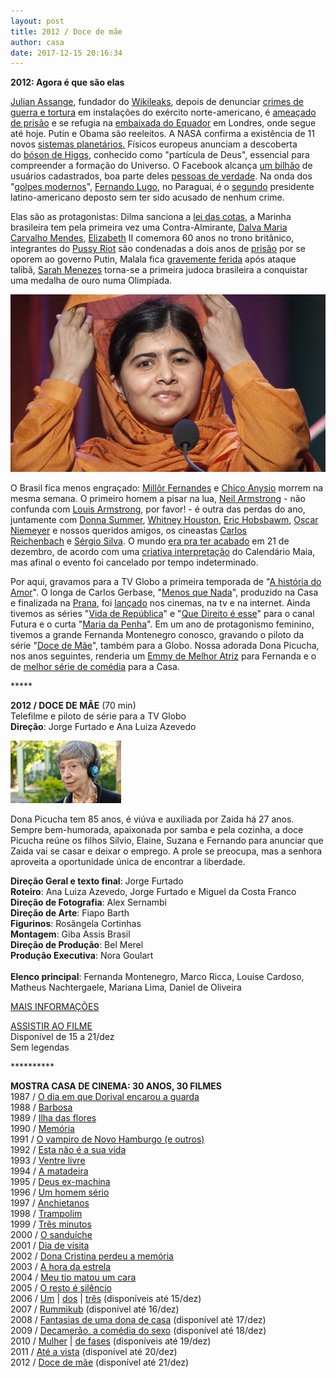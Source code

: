 ```yaml
---
layout: post
title: 2012 / Doce de mãe
author: casa
date: 2017-12-15 20:16:34
---
```

**2012: Agora é que são elas**

[Julian Assange](https://pt.wikipedia.org/wiki/Julian_Assange), fundador do [Wikileaks](https://www.youtube.com/user/TheWikiLeaksChannel), depois de denunciar [crimes de guerra e tortura](https://en.wikipedia.org/wiki/Senate_Intelligence_Committee_report_on_CIA_torture) em instalações do exército norte-americano, é [ameaçado de prisão](https://www.theguardian.com/commentisfree/2012/jul/03/evidence-us-judicial-vendetta-wikileaks-activists-mounts) e se refugia na [embaixada do Equador](https://www.theguardian.com/media/2012/jun/19/julian-assange-wikileaks-asylum-ecuador) em Londres, onde segue até hoje. Putin e Obama são reeleitos. A NASA confirma a existência de 11 novos [sistemas planetários.](https://www.jpl.nasa.gov/news/news.php?release=2012-026) Físicos europeus anunciam a descoberta do [bóson de Higgs](https://www.youtube.com/watch?v=PomrY5i88oo), conhecido como "partícula de Deus", essencial para compreender a formação do Universo. O Facebook alcança [um bilhão](https://www.theguardian.com/technology/2012/oct/04/facebook-hits-billion-users-a-month) de usuários cadastrados, boa parte deles [pessoas de verdade](http://www.bbc.com/portuguese/brasil-42172146). Na onda dos "[golpes modernos](https://www.cartacapital.com.br/internacional/senado-paraguaio-destitui-lugo-e-golpe-relampago-e-consolidado)", [Fernando Lugo](https://pt.wikipedia.org/wiki/Fernando_Lugo), no Paraguai, é o [segundo](https://pt.wikipedia.org/wiki/Golpe_militar_em_Honduras_em_2009) presidente latino-americano deposto sem ter sido acusado de nenhum crime.

Elas são as protagonistas: Dilma sanciona a [lei das cotas](http://g1.globo.com/educacao/noticia/2012/08/dilma-sanciona-cota-de-50-nas-universidades-publicas.html), a Marinha brasileira tem pela primeira vez uma Contra-Almirante, [Dalva Maria Carvalho Mendes](http://g1.globo.com/rio-de-janeiro/noticia/2012/11/primeira-contra-almirante-do-brasil-diz-que-mulheres-tem-visao-diferenciada.html), [Elizabeth](https://en.wikipedia.org/wiki/Elizabeth_II) II comemora 60 anos no trono britânico, integrantes do [Pussy Riot](https://www.youtube.com/watch?v=VakUHHUSdf8) são condenadas a dois anos de [prisão](https://pt.wikipedia.org/wiki/Pussy_Riot) por se oporem ao governo Putin, Malala fica [gravemente ferida](http://www.bbc.com/news/world-asia-19882799) após ataque talibã, [Sarah Menezes](https://youtu.be/Z-zmmvFBR4w) torna-se a primeira judoca brasileira a conquistar uma medalha de ouro numa Olimpíada.

![](/uploads/malala2.jpg)

O Brasil fica menos engraçado: [Millôr Fernandes](https://m.folha.uol.com.br/ilustrada/2012/03/1068385-veja-cronologia-e-algumas-obras-de-millor-fernandes.shtml) e [Chico Anysio](https://www.youtube.com/watch?v=pGBb8sm-RNw) morrem na mesma semana. O primeiro homem a pisar na lua, [Neil Armstrong](https://pt.wikipedia.org/wiki/Neil_Armstrong) - não confunda com [Louis Armstrong](https://youtu.be/VqhCQZaH4Vs), por favor! - é outra das perdas do ano, juntamente com [Donna Summer](https://en.wikipedia.org/wiki/Donna_Summer), [Whitney Houston](https://en.wikipedia.org/wiki/Whitney_Houston), [Eric Hobsbawm](https://pt.wikipedia.org/wiki/Eric_Hobsbawm), [Oscar Niemeyer](https://www.youtube.com/watch?v=EAGE3tOgyvk) e nossos queridos amigos, os cineastas [Carlos Reichenbach](https://revistacult.uol.com.br/home/entrevistacarlos-reichenbach/) e [Sérgio Silva](https://pt.wikipedia.org/wiki/S%C3%A9rgio_Silva). O mundo [era pra ter acabado](http://www.ebc.com.br/cultura/2012/12/o-dia-em-que-o-mundo-nao-acabou) em 21 de dezembro, de acordo com uma [criativa interpretação](https://veja.abril.com.br/ciencia/calendario-maia-nao-profetiza-fim-do-mundo-diz-antropologo) do Calendário Maia, mas afinal o evento foi cancelado por tempo indeterminado.

Por aqui, gravamos para a TV Globo a primeira temporada de "[A história do Amor](https://www.casacinepoa.com.br/filmes/a-hist%C3%B3ria-do-amor/)". O longa de Carlos Gerbase, "[Menos que Nada](https://www.casacinepoa.com.br/filmes/menos-que-nada/)", produzido na Casa e finalizada na [Prana](http://www.pranafilmes.com.br/), foi [lançado](http://g1.globo.com/pop-arte/cinema/noticia/2012/07/estreia-brasileiro-menos-que-nada-e-lancado-no-cinema-e-web1.html?openGallery=true&photoIndex=1&sub=true) nos cinemas, na tv e na internet. Ainda tivemos as séries "[Vida de República](https://www.casacinepoa.com.br/filmes/vida-de-rep%C3%BAblica/)" e "[Que Direito é esse](https://www.casacinepoa.com.br/filmes/que-direito/)" para o canal Futura e o curta "[Maria da Penha](https://www.casacinepoa.com.br/filmes/maria-da-penha-um-caso-de-lit%C3%ADgio-internacional/)". Em um ano de protagonismo feminino, tivemos a grande Fernanda Montenegro conosco, gravando o piloto da série "[Doce de Mãe](https://www.casacinepoa.com.br/filmes/doce-de-m%C3%A3e-telefilme/)", também para a Globo. Nossa adorada Dona Picucha, nos anos seguintes, renderia um [Emmy de Melhor Atriz](https://www.youtube.com/watch?v=xLi4BGpRPdw) para Fernanda e o de [melhor série de comédia](https://www.youtube.com/watch?v=BDl1AxU_C8I) para a Casa.

\*\*\*\**

**2012 / DOCE DE MÃE** (70 min)\
Telefilme e piloto de série para a TV Globo\
**Direção**: Jorge Furtado e Ana Luiza Azevedo

![](/uploads/ddmp-im.jpg)

Dona Picucha tem 85 anos, é viúva e auxiliada por Zaida há 27 anos. Sempre bem-humorada, apaixonada por samba e pela cozinha, a doce Picucha reúne os filhos Silvio, Elaine, Suzana e Fernando para anunciar que Zaida vai se casar e deixar o emprego. A prole se preocupa, mas a senhora aproveita a oportunidade única de encontrar a liberdade.

**Direção Geral e texto final**: Jorge Furtado\
**Roteiro**: Ana Luiza Azevedo, Jorge Furtado e Miguel da Costa Franco\
**Direção de Fotografia**: Alex Sernambi\
**Direção de Arte**: Fiapo Barth\
**Figurinos**: Rosângela Cortinhas\
**Montagem**: Giba Assis Brasil\
**Direção de Produção**: Bel Merel\
**Produção Executiva**: Nora Goulart\
\
**Elenco principal**: Fernanda Montenegro, Marco Ricca, Louise Cardoso, Matheus Nachtergaele, Mariana Lima, Daniel de Oliveira

[MAIS INFORMAÇÕES](https://www.casacinepoa.com.br/filmes/doce-de-m%C3%A3e-telefilme/)

[A﻿SSISTIR AO FILME](https://vimeo.com/239012014)\
Disponível de 15 a 21/dez\
Sem legendas

\*\*\*\*\*\*\*\*\*\*

**MOSTRA CASA DE CINEMA: 30 ANOS, 30 FILMES**\
1987 / [O dia em que Dorival encarou a guarda](https://www.casacinepoa.com.br/blog/2017-11-20-1986-87-o-dia-em-que-dorival-encarou-a-guarda/)\
1988 / [Barbosa](https://www.casacinepoa.com.br/blog/2017-11-21-1988-barbosa/)[](http://www.casacinepoa.com.br/o-blog/casa-30-anos/1988-barbosa)\
1989 / [Ilha das flores](https://www.casacinepoa.com.br/blog/2017-11-22-1989-ilha-das-flores/)\
1990 / [Memória](https://www.casacinepoa.com.br/blog/2017-11-23-1990-mem%C3%B3ria/)\
1991 / [O vampiro de Novo Hamburgo (e outros)](https://www.casacinepoa.com.br/blog/2017-11-24-1991-o-vampiro-de-novo-hamburgo-e-outros/)\
1992 / [Esta não é a sua vida](https://www.casacinepoa.com.br/blog/2017-11-25-1992-esta-n%C3%A3o-%C3%A9-a-sua-vida/)\
1993 / [Ventre livre](https://www.casacinepoa.com.br/blog/2017-11-26-1993-ventre-livre/)\
1994 / [A matadeira](https://www.casacinepoa.com.br/blog/2017-11-27-1994-a-matadeira/)\
1995 / [Deus ex-machina](https://www.casacinepoa.com.br/blog/2017-11-28-1995-deus-ex-machina/)\
1996 / [Um homem sério](https://www.casacinepoa.com.br/blog/2017-11-29-1996-um-homem-s%C3%A9rio/)\
1997 / [Anchietanos](https://www.casacinepoa.com.br/blog/2017-11-30-1997-anchietanos/)\
1998 / [Trampolim](https://www.casacinepoa.com.br/blog/2017-12-01-1998-trampolim/)\
1999 / [Três minutos](https://www.casacinepoa.com.br/blog/2017-12-02-1999-tr%C3%AAs-minutos/)\
2000 / [O sanduíche](https://www.casacinepoa.com.br/blog/2017-12-03-2000-o-sandu%C3%ADche/)\
2001 / [Dia de visita](https://www.casacinepoa.com.br/blog/2017-12-04-2001-dia-de-visita/)\
2002 / [Dona Cristina perdeu a memória](https://www.casacinepoa.com.br/blog/2017-12-05-2002-dona-cristina-perdeu-a-mem%C3%B3ria/)\
2003 / [A hora da estrela](https://www.casacinepoa.com.br/blog/2017-12-06-2003-a-hora-da-estrela/)\
2004 / [Meu tio matou um cara](https://www.casacinepoa.com.br/blog/2017-12-07-2004-meu-tio-matou-um-cara/)\
2005 / [O resto é silêncio](https://www.casacinepoa.com.br/blog/2017-12-08-2005-o-resto-%C3%A9-sil%C3%AAncio/)\
2006 / [Um](https://vimeo.com/242292428) | [dos](https://vimeo.com/242294379) | [três](https://vimeo.com/242296023) (disponíveis até 15/dez)\
2007 / [Rummikub](https://vimeo.com/240533542) (disponível até 16/dez)\
2008 / [Fantasias de uma dona de casa](https://vimeo.com/240855811) (disponível até 17/dez)\
2009 / [Decamerão, a comédia do sexo](https://vimeo.com/242297960) (disponível até 18/dez)\
2010 / [Mulher](https://vimeo.com/243208959) | [de fases](https://vimeo.com/244361035) (disponíveis até 19/dez)\
2011 / [Até a vista](https://vimeo.com/243215363) (disponível até 20/dez)\
2012 / [Doce de mãe](https://vimeo.com/239012014) (disponível até 21/dez)